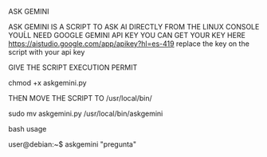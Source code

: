 ASK GEMINI

ASK GEMINI IS A SCRIPT TO ASK AI DIRECTLY FROM THE LINUX CONSOLE
YOUĹL NEED GOOGLE GEMINI API KEY
YOU CAN GET YOUR KEY HERE  https://aistudio.google.com/app/apikey?hl=es-419
replace the key on the script with your api key

GIVE THE SCRIPT EXECUTION PERMIT

chmod +x askgemini.py

THEN MOVE THE SCRIPT TO /usr/local/bin/

sudo mv askgemini.py /usr/local/bin/askgemini

bash usage

user@debian:~$  askgemini "pregunta"

